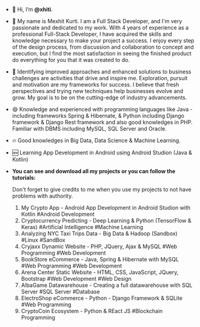 - 👋 Hi, I’m **@xhiti**.

- 👨 My name is Mexhit Kurti. I am a Full Stack Developer, and I'm very passionate and dedicated to my work. 
With 4 years of experience as a professional Full-Stack Developer, I have acquired the skills and knowledge necessary to make your project a success. 
I enjoy every step of the design process, from discussion and collaboration to concept and execution, but I find the most satisfaction in seeing the finished product do everything for you that it was created to do.

- 🎯 Identifying improved approaches and enhanced solutions to business challenges are activities that drive and inspire me. 
Exploration, pursuit and motivation are my frameworks for success. I believe that fresh perspectives and trying new techniques help businesses evolve and grow. 
My goal is to be on the cutting-edge of industry advancements.

- 😄 Knowledge and experienced with programming languages like Java - including frameworks Spring & Hibernate, & Python including Django framework & Django Rest framework and also good knowledges in PHP.
Familiar with DBMS including MySQL, SQL Server and Oracle.

- 🔥 Good knowledges in Big Data, Data Science & Machine Learning. 

- 🆕 Learning App Development in Android using Android Studion (Java & Kotlin)

- **You can see and download all my projects or you can follow the tutorials:**
  
  Don't  forget to give credits to me when you use my projects to not have problems with authority.
  
  1. My Crypto App                  - Android App Development in Android Studion with Kotlin  #Android Development
  2. Cryptocurrency Predicting      - Deep Learning & Python (TensorFlow & Keras)             #Artificial Intelligence #Machine Learning
  3. Analyzing NYC Taxi Trips Data  - Big Data & Hadoop (Sandbox)                             #Linux #SandBox
  4. Cryjaxx Dynamic Website        - PHP, JQuery, Ajax & MySQL                               #Web Programming #Web Development
  5. BookStore eCommerce            - Java, Spring & Hibernate with MySQL                     #Web Programming #Web Development
  6. Arena Center Static Website    - HTML, CSS, JavaScript, JQuery, Bootstrap                #Web Development #Web Design
  7. AlbaGame Datawarehouse         - Creating a full datawarehouse with SQL Server           #SQL Server #Database
  8. ElectroShop eCommerce          - Python - Django Framework & SQLite                      #Web Programming
  9. CryptoCoin Ecosystem           - Python & REact JS                                       #Blockchain Programming

<!---
xhiti/xhiti is a ✨ special ✨ repository because its `README.md` (this file) appears on your GitHub profile.
You can click the Preview link to take a look at your changes.
--->

